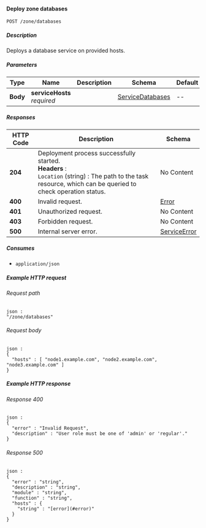 
<a name="put_zone_databases"></a>
#### Deploy zone databases
```
POST /zone/databases
```


##### Description
Deploys a database service on provided hosts.


##### Parameters

|Type|Name|Description|Schema|Default|
|---|---|---|---|---|
|**Body**|**serviceHosts**  <br>*required*||[ServiceDatabases](../definitions/ServiceDatabases.md#servicedatabases)|--|


##### Responses

|HTTP Code|Description|Schema|
|---|---|---|
|**204**|Deployment process successfully started.  <br>**Headers** :   <br>`Location` (string) : The path to the task resource, which can be queried to check operation status.|No Content|
|**400**|Invalid request.|[Error](../definitions/Error.md#error)|
|**401**|Unauthorized request.|No Content|
|**403**|Forbidden request.|No Content|
|**500**|Internal server error.|[ServiceError](../definitions/ServiceError.md#serviceerror)|


##### Consumes

* `application/json`


##### Example HTTP request

###### Request path
```
json :
"/zone/databases"
```


###### Request body
```
json :
{
  "hosts" : [ "node1.example.com", "node2.example.com", "node3.example.com" ]
}
```


##### Example HTTP response

###### Response 400
```
json :
{
  "error" : "Invalid Request",
  "description" : "User role must be one of 'admin' or 'regular'."
}
```


###### Response 500
```
json :
{
  "error" : "string",
  "description" : "string",
  "module" : "string",
  "function" : "string",
  "hosts" : {
    "string" : "[error](#error)"
  }
}
```



